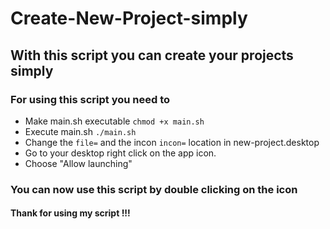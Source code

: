 # Create-New-Project-simply
## With this script you can create your projects simply

### For using this script you need to 

* Make main.sh executable `chmod +x main.sh`
* Execute main.sh `./main.sh`
* Change the `file=` and the incon `incon=` location in new-project.desktop 
* Go to your desktop right click on the app icon. 
* Choose "Allow launching"


### You can now use this script by double clicking on the icon
#### Thank for using my script !!!

